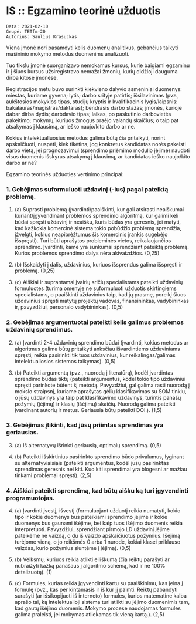 # IS :: Egzamino teorinė užduotis

`Data: 2021-02-10`  
`Grupė: TETfm-20`  
`Autorius: Saulius Krasuckas`  

Viena įmonė nori pasamdyti kelis duomenų analitikus, gebančius taikyti mašininio mokymo metodus duomenims analizuoti. 

Tuo tikslu įmonė suorganizavo nemokamus kursus, kurie baigiami egzaminu ir į šiuos kursus užsiregistravo nemažai žmonių, kurių didžioji dauguma dirba kitose įmonėse. 

Registracijos metu buvo surinkti kiekvieno dalyvio asmeniniai duomenys: 
miestas, kuriame gyvena; 
lytis; 
darbo srityje patirtis; 
išsilavinimas (pvz.,
 aukštosios mokyklos tipas,
 studijų kryptis ir
 kvalifikacinis lygis/laipsnis: bakalauras/magistras/daktaras); 
bendrasis darbo stažas; 
įmonės, kurioje dabar dirba dydis; 
darbdavio tipas; 
laikas, po paskutinio darbovietės pakeitimo; 
mokymų, kuriuos žmogus praėjo valandų skaičius; 
o taip pat atsakymas į klausimą, ar ieško naujo/kito darbo ar ne.

Kokius intelektualiuosius metodus galima būtų čia pritaikyti, norint apskaičiuoti, nuspėti, kiek tikėtina, jog konkretus kandidatas norės pakeisti darbo vietą, jei prognozavimui (sprendimo priėmimo modulio įėjime) naudoti visus duomenis išskyrus atsakymą į klausimą, ar kandidatas ieško naujo/kito darbo ar ne?

Egzamino teorinės užduoties vertinimo principai:

### 1. Gebėjimas suformuluoti uždavinį (-ius) pagal pateiktą problemą.

  1. (a) Suprasti problemą (įvardinti/paaiškinti, kur gali atsirasti neaiškumai kuriant/įgyvendinant problemos sprendimo algoritmą, kur galimi keli būdai spręsti uždavinį ir neaišku, kuris būdas yra geresnis, jei matyti, kad kažkokia komercinė sistema tokio pobūdžio problemą sprendžia, įžvelgti, kokius neapibrėžtumus šis komercinis įrankis sugebėjo išspręsti). Turi būti aprašytos probleminės vietos, reikalaujančios sprendimo. Įvardinti, kame yra sunkumai sprendžiant pateiktą problemą. Kurios problemos sprendimo dalys nėra akivaizdžios. (0,25)

  1. (b) Išskaidyti į dalis, uždavinius, kuriuos išsprendus galima išspręsti ir problemą. (0,25)

  1. (c) Aiškiai ir suprantamai įvairių sričių specialistams pateikti uždavinių formuluotes (turima omenyje ne suformuluoti užduotis skirtingiems specialistams, o paaiškinti uždavinius taip, kad jų prasmę, poreikį šiuos uždavinius spręsti matytų projektų vadovas, finansininkas, vadybininkas ir, pavyzdžiui, personalo vadybininkas). (0,5)

### 2. Gebėjimas argumentuotai pateikti kelis galimus problemos uždavinių sprendimus.

  2. (a) Įvardinti 2-4 uždavinių sprendimo būdai (įvardinti, kokius metodus ar algoritmus galima būtų pritaikyti anksčiau išvardintiems uždaviniams spręsti; reikia pasirinkti tik tuos uždavinius, kur reikalingas/galimas intelektualiosios sistemos taikymas). (0,5)

  2. (b) Pateikti argumentą (pvz., nuorodą į literatūrą), kodėl įvardintas sprendimo būdas tiktų (pateikti argumentus, kodėl tokio tipo uždaviniui spręsti parinkote būtent šį metodą. Pavyzdžiui, gal galima rasti nuorodą į mokslo straipsnį, kuriame aprašytas gėlių klasifikavimas su SOM tinklu, o jūsų uždavinys yra taip pat klasifikavimo uždavinys, turintis panašų požymių (įėjimų) ir klasių (išėjimų) skaičių. Nuorodą galima pateikti įvardinant autorių ir metus. Geriausia būtų pateikti DOI.). (1,5)

### 3. Gebėjimas įtikinti, kad jūsų priimtas sprendimas yra geriausias.

  3. (a) Iš alternatyvų išrinkti geriausią, optimalų sprendimą. (0,5)

  3. (b) Pateikti išskirtinius pasirinkto sprendimo būdo privalumus, lyginant su alternatyviaisiais (pateikti argumentus, kodėl jūsų pasirinktas sprendimas geresnis nei kiti. Kuo kiti sprendimai yra blogesni ar mažiau tinkami problemai spręsti). (2,5)

### 4. Aiškiai pateikti sprendimą, kad būtų aišku ką turi įgyvendinti programuotojas.

  4. (a) Įvardinti įvestį, išvestį (formuluojant užduotį reikia numatyti, kokio tipo ir kokie duomenys bus pateikiami sprendimo įėjime ir kokie duomenys bus gaunami išėjime, bei kaip tuos išėjimo duomenis reikia interpretuoti. Pavyzdžiui, sprendžiant pirmojo LD uždavinį įėjime pateikėme ne vaizdą, o du iš vaizdo apskaičiuotus požymius. Išėjimą turėjome vieną, o jo reikšmės 0 arba 1 nurodė, kokiai klasei priklauso vaizdas, kurio požymius siuntėme į įėjimą). (0,5)

  4. (b) Veiksmų, kuriuos reikia atlikti eiliškumą (čia reiktų parašyti ar nubraižyti kažką panašaus į algoritmo schemą, kad ir ne 100% detalizuotą). (1)
  
  4. (c) Formules, kurias reikia įgyvendinti kartu su paaiškinimu, kas įeina į formulę (pvz., kas per kintamasis ir iš kur jį paimti. Reiktų pabandyti surašyti (ar išsikopijuoti iš interneto) formules, kurios matematine kalba aprašo tai, ką intelektualioji sistema turi atlikti su įėjimo duomenimis tam, kad gautų išėjimo duomenis. Mokymo procese naudojamas formules galima praleisti, jei mokymas atliekamas tik vieną kartą.). (2,5)
